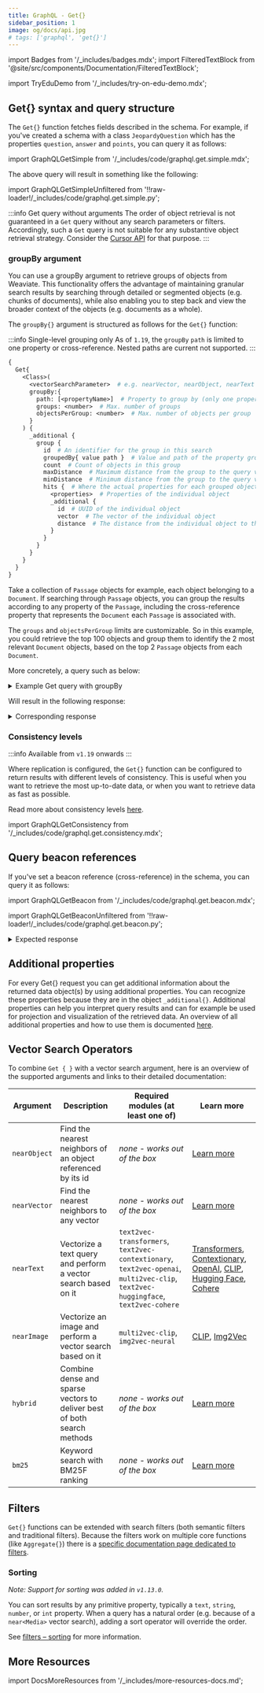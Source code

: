 ```yaml
---
title: GraphQL - Get{}
sidebar_position: 1
image: og/docs/api.jpg
# tags: ['graphql', 'get{}']
---
```

import Badges from '/_includes/badges.mdx';
import FilteredTextBlock from '@site/src/components/Documentation/FilteredTextBlock';

<Badges/>

import TryEduDemo from '/_includes/try-on-edu-demo.mdx';

<TryEduDemo />

## Get{} syntax and query structure

The `Get{}` function fetches fields described in the schema. For example, if you've created a schema with a class `JeopardyQuestion` which has the properties `question`, `answer` and `points`, you can query it as follows:

import GraphQLGetSimple from '/_includes/code/graphql.get.simple.mdx';

<GraphQLGetSimple/>

The above query will result in something like the following:

import GraphQLGetSimpleUnfiltered from '!!raw-loader!/_includes/code/graphql.get.simple.py';

<FilteredTextBlock
  text={GraphQLGetSimpleUnfiltered}
  startMarker="// ===== EXPECTED RESULT ====="
  endMarker="// ===== END EXPECTED RESULT ====="
  language="json"
/>

:::info Get query without arguments
The order of object retrieval is not guaranteed in a `Get` query without any search parameters or filters. Accordingly, such a `Get` query is not suitable for any substantive object retrieval strategy. Consider the [Cursor API](./filters.md#cursor-with-after) for that purpose.
:::

### groupBy argument

You can use a groupBy argument to retrieve groups of objects from Weaviate. This functionality offers the advantage of maintaining granular search results by searching through detailed or segmented objects (e.g. chunks of documents), while also enabling you to step back and view the broader context of the objects (e.g. documents as a whole).

The `groupBy{}` argument is structured as follows for the `Get{}` function:

:::info Single-level grouping only
As of `1.19`, the `groupBy` `path` is limited to one property or cross-reference. Nested paths are current not supported.
:::

```graphql
{
  Get{
    <Class>(
      <vectorSearchParameter>  # e.g. nearVector, nearObject, nearText
      groupBy:{
        path: [<propertyName>]  # Property to group by (only one property or cross-reference)
        groups: <number>  # Max. number of groups
        objectsPerGroup: <number>  # Max. number of objects per group
      }
    ) {
      _additional {
        group {
          id  # An identifier for the group in this search
          groupedBy{ value path }  # Value and path of the property grouped by
          count  # Count of objects in this group
          maxDistance  # Maximum distance from the group to the query vector
          minDistance  # Minimum distance from the group to the query vector
          hits {  # Where the actual properties for each grouped objects will be
            <properties>  # Properties of the individual object
            _additional {
              id  # UUID of the individual object
              vector  # The vector of the individual object
              distance  # The distance from the individual object to the query vector
            }
          }
        }
      }
    }
  }
}
```

Take a collection of `Passage` objects for example, each object belonging to a `Document`. If searching through `Passage` objects, you can group the results according to any property of the `Passage`, including the cross-reference property that represents the `Document` each `Passage` is associated with.

The `groups` and `objectsPerGroup` limits are customizable. So in this example, you could retrieve the top 100 objects and group them to identify the 2 most relevant `Document` objects, based on the top 2 `Passage` objects from each `Document`.

More concretely, a query such as below:

<details>
  <summary>Example Get query with groupBy</summary>

```graphql
{
  Get{
    Passage(
      limit: 100
      nearObject: {
        id: "00000000-0000-0000-0000-000000000001"
      }
      groupBy: {
        path: ["content"]
        groups: 2
        objectsPerGroup: 2
      }
    ){
      _additional {
        id
        group {
          id
          count
          groupedBy { value path }
          maxDistance
          minDistance
          hits{
            content
            ofDocument {
              ... on Document {
                _additional {
                  id
                }
              }
            }
            _additional {
              id
              distance
            }
          }
        }
      }
    }
  }
}
```

</details>

Will result in the following response:

<details>
  <summary>Corresponding response</summary>

```json
{
  "data": {
    "Get": {
      "Passage": [
        {
          "_additional": {
            "group": {
              "count": 1,
              "groupedBy": {
                "path": [
                  "content"
                ],
                "value": "Content of passage 1"
              },
              "hits": [
                {
                  "_additional": {
                    "distance": 0,
                    "id": "00000000-0000-0000-0000-000000000001"
                  },
                  "content": "Content of passage 1",
                  "ofDocument": [
                    {
                      "_additional": {
                        "id": "00000000-0000-0000-0000-000000000011"
                      }
                    }
                  ]
                }
              ],
              "id": 0,
              "maxDistance": 0,
              "minDistance": 0
            },
            "id": "00000000-0000-0000-0000-000000000001"
          }
        },
        {
          "_additional": {
            "group": {
              "count": 1,
              "groupedBy": {
                "path": [
                  "content"
                ],
                "value": "Content of passage 2"
              },
              "hits": [
                {
                  "_additional": {
                    "distance": 0.00078231096,
                    "id": "00000000-0000-0000-0000-000000000002"
                  },
                  "content": "Content of passage 2",
                  "ofDocument": [
                    {
                      "_additional": {
                        "id": "00000000-0000-0000-0000-000000000011"
                      }
                    }
                  ]
                }
              ],
              "id": 1,
              "maxDistance": 0.00078231096,
              "minDistance": 0.00078231096
            },
            "id": "00000000-0000-0000-0000-000000000002"
          }
        }
      ]
    }
  }
}
```

</details>

### Consistency levels

:::info Available from `v1.19` onwards
:::

Where replication is configured, the `Get{}` function can be configured to return results with different levels of consistency. This is useful when you want to retrieve the most up-to-date data, or when you want to retrieve data as fast as possible.

Read more about consistency levels [here](../../concepts/replication-architecture/consistency.md).

import GraphQLGetConsistency from '/_includes/code/graphql.get.consistency.mdx';

<GraphQLGetConsistency/>

## Query beacon references

If you've set a beacon reference (cross-reference) in the schema, you can query it as follows:

import GraphQLGetBeacon from '/_includes/code/graphql.get.beacon.mdx';

<GraphQLGetBeacon/>

import GraphQLGetBeaconUnfiltered from '!!raw-loader!/_includes/code/graphql.get.beacon.py';

<details>
  <summary>Expected response</summary>

<FilteredTextBlock
  text={GraphQLGetBeaconUnfiltered}
  startMarker="// ===== EXPECTED RESULT ====="
  endMarker="// ===== END EXPECTED RESULT ====="
  language="json"
/>

</details>

## Additional properties

For every Get{} request you can get additional information about the returned data object(s) by using additional properties. You can recognize these properties because they are in the object `_additional{}`. Additional properties can help you interpret query results and can for example be used for projection and visualization of the retrieved data. An overview of all additional properties and how to use them is documented [here](./additional-properties.md).

## Vector Search Operators

To combine `Get { }` with a vector search argument, here is an overview of the supported arguments and links to their detailed documentation:

| Argument | Description | Required modules (at least one of) | Learn more |
| --- | --- | --- | --- |
| `nearObject` | Find the nearest neighbors of an object referenced by its id | *none - works out of the box* | [Learn more](./vector-search-parameters.md#nearobject) |
| `nearVector` | Find the nearest neighbors to any vector | *none - works out of the box* | [Learn more](./vector-search-parameters.md#nearvector) |
| `nearText` | Vectorize a text query and perform a vector search based on it | `text2vec-transformers`, `text2vec-contextionary`, `text2vec-openai`, `multi2vec-clip`, `text2vec-huggingface`, `text2vec-cohere` | [Transformers](/developers/weaviate/modules/retriever-vectorizer-modules/text2vec-transformers.md#how-to-use), [Contextionary](/developers/weaviate/modules/retriever-vectorizer-modules/text2vec-contextionary.md#how-to-use), [OpenAI](/developers/weaviate/modules/retriever-vectorizer-modules/text2vec-openai.md#how-to-use), [CLIP](/developers/weaviate/modules/retriever-vectorizer-modules/multi2vec-clip.md#how-to-use), [Hugging Face](/developers/weaviate/modules/retriever-vectorizer-modules/text2vec-huggingface.md#how-to-use), [Cohere](/developers/weaviate/modules/retriever-vectorizer-modules/text2vec-cohere.md#how-to-use) |
| `nearImage` | Vectorize an image and perform a vector search based on it | `multi2vec-clip`, `img2vec-neural` | [CLIP](/developers/weaviate/modules/retriever-vectorizer-modules/multi2vec-clip.md#neartext), [Img2Vec](/developers/weaviate/modules/retriever-vectorizer-modules/img2vec-neural.md#nearimage-search) |
| `hybrid` | Combine dense and sparse vectors to deliver best of both search methods |   *none - works out of the box* | [Learn more](../graphql/vector-search-parameters.md#hybrid) |
| `bm25`   | Keyword search with BM25F ranking  | *none - works out of the box* | [Learn more](../graphql/vector-search-parameters.md#bm25) |

## Filters

`Get{}` functions can be extended with search filters (both semantic filters and traditional filters). Because the filters work on multiple core functions (like `Aggregate{}`) there is a [specific documentation page dedicated to filters](filters.md).

### Sorting

*Note: Support for sorting was added in `v1.13.0`.*

You can sort results by any primitive property, typically a `text`, `string`,
`number`, or `int` property. When a query has a natural order (e.g. because of a
`near<Media>` vector search), adding a sort operator will override the order.

See [filters – sorting](./filters.md#sorting) for more information.

## More Resources

import DocsMoreResources from '/_includes/more-resources-docs.md';

<DocsMoreResources />
